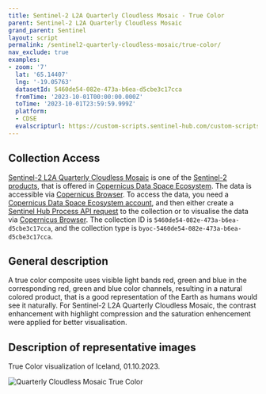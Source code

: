 ```yaml
---
title: Sentinel-2 L2A Quarterly Cloudless Mosaic - True Color
parent: Sentinel-2 L2A Quarterly Cloudless Mosaic
grand_parent: Sentinel
layout: script
permalink: /sentinel2-quarterly-cloudless-mosaic/true-color/
nav_exclude: true
examples:
- zoom: '7'
  lat: '65.14407'
  lng: '-19.05763'
  datasetId: 5460de54-082e-473a-b6ea-d5cbe3c17cca
  fromTime: '2023-10-01T00:00:00.000Z'
  toTime: '2023-10-01T23:59:59.999Z'
  platform:
  - CDSE
  evalscripturl: https://custom-scripts.sentinel-hub.com/custom-scripts/sentinel2-quarterly-cloudless-mosaic/true-color/script.js
---
```


## Collection Access

[Sentinel-2 L2A Quarterly Cloudless Mosaic](https://documentation.dataspace.copernicus.eu/Data/SentinelMissions/Sentinel2.html#sentinel-2-level-3-quarterly-mosaics) is one of the [Sentinel-2 products](https://documentation.dataspace.copernicus.eu/Data/SentinelMissions/Sentinel2.html), that is offered in [Copernicus Data Space Ecosystem](https://dataspace.copernicus.eu/). The data is accessible via [Copernicus Browser](https://browser.dataspace.copernicus.eu/). To access the data, you need a [Copernicus Data Space Ecosystem account](https://documentation.dataspace.copernicus.eu/Registration.html), and then either create a [Sentinel Hub Process API request](https://documentation.dataspace.copernicus.eu/APIs/SentinelHub/Process.html) to the collection or to visualise the data via [Copernicus Browser](https://link.dataspace.copernicus.eu/h9t). The collection ID is `5460de54-082e-473a-b6ea-d5cbe3c17cca`, and the collection type is `byoc-5460de54-082e-473a-b6ea-d5cbe3c17cca`.

## General description

A true color composite uses visible light bands red, green and blue in the corresponding red, green and blue color channels, resulting in a natural colored product, that is a good representation of the Earth as humans would see it naturally. For Sentinel-2 L2A Quarterly Cloudless Mosaic, the contrast enhancement with highlight compression and the saturation enhencement were applied for better visualisation.

## Description of representative images

True Color visualization of Iceland, 01.10.2023.

![Quarterly Cloudless Mosaic True Color](fig/fig1.png)
